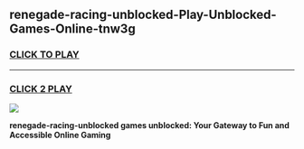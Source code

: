 
## renegade-racing-unblocked-Play-Unblocked-Games-Online-tnw3g
<h3>
<a href="https://premium76.site?title=renegade-racing-unblocked&ref=25A">CLICK TO PLAY</a></h3>
<hr>

<h3>
<a href="https://premium76.site?title=renegade-racing-unblocked&ref=25A">CLICK 2 PLAY</a>
  
</h3>

<a href="https://premium76.site?title=renegade-racing-unblocked&ref=25A"><img src="https://clearcache.store/games.png"></a>


**renegade-racing-unblocked games unblocked: Your Gateway to Fun and Accessible Online Gaming**
